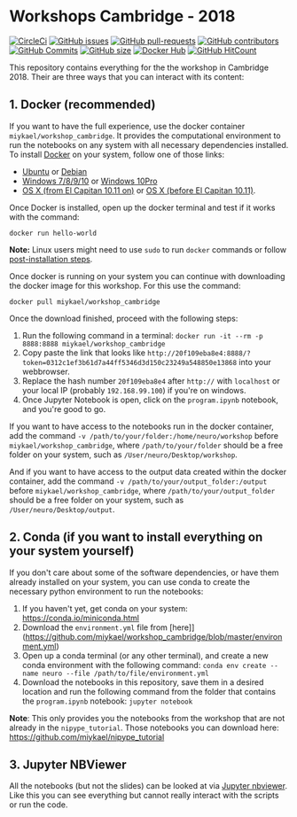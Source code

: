 # Workshops Cambridge - 2018

[![CircleCi](https://img.shields.io/circleci/project/miykael/workshop_cambridge/master.svg?maxAge=2592000)](https://circleci.com/gh/miykael/workshop_cambridge/tree/master)
[![GitHub issues](https://img.shields.io/github/issues/miykael/workshop_cambridge.svg)](https://github.com/miykael/workshop_cambridge/issues/)
[![GitHub pull-requests](https://img.shields.io/github/issues-pr/miykael/workshop_cambridge.svg)](https://github.com/miykael/workshop_cambridge/pull/)
[![GitHub contributors](https://img.shields.io/github/contributors/miykael/workshop_cambridge.svg)](https://GitHub.com/miykael/workshop_cambridge/graphs/contributors/)
[![GitHub Commits](https://github-basic-badges.herokuapp.com/commits/miykael/workshop_cambridge.svg)]()
[![GitHub size](https://github-size-badge.herokuapp.com/miykael/workshop_cambridge.svg)](https://github.com/miykael/workshop_cambridge/archive/master.zip)
[![Docker Hub](https://img.shields.io/docker/pulls/miykael/workshop_cambridge.svg?maxAge=2592000)](https://hub.docker.com/r/miykael/workshop_cambridge/)
[![GitHub HitCount](http://hits.dwyl.io/miykael/workshop_cambridge/nipype_tutorial.svg)](http://hits.dwyl.io/miykael/workshop_cambridge/nipype_tutorial)

This repository contains everything for the the workshop in Cambridge 2018. Their are three ways that you can interact with its content:

## 1. Docker (recommended)

If you want to have the full experience, use the docker container `miykael/workshop_cambridge`. It provides the computational environment to run the notebooks on any system with all necessary dependencies installed. To install [Docker](https://www.docker.com/) on your system, follow one of those links:

 - [Ubuntu](https://docs.docker.com/engine/installation/linux/ubuntu/) or [Debian](https://docs.docker.com/engine/installation/linux/docker-ce/debian/)
 - [Windows 7/8/9/10](https://docs.docker.com/toolbox/toolbox_install_windows/) or [Windows 10Pro](https://docs.docker.com/docker-for-windows/install/)
 - [OS X (from El Capitan 10.11 on)](https://docs.docker.com/docker-for-mac/install/) or [OS X (before El Capitan 10.11)](https://docs.docker.com/toolbox/toolbox_install_mac/).

Once Docker is installed, open up the docker terminal and test if it works with the command:

    docker run hello-world

**Note:** Linux users might need to use ``sudo`` to run ``docker`` commands or follow [post-installation steps](https://docs.docker.com/engine/installation/linux/linux-postinstall/).

Once docker is running on your system you can continue with downloading the docker image for this workshop. For this use the command:

`docker pull miykael/workshop_cambridge`

Once the download finished, proceed with the following steps:

1. Run the following command in a terminal: ```docker run -it --rm -p 8888:8888 miykael/workshop_cambridge```
1. Copy paste the link that looks like ```http://20f109eba8e4:8888/?token=0312c1ef3b61d7a44ff5346d3d150c23249a548850e13868``` into your webbrowser.
1. Replace the hash number ```20f109eba8e4``` after `http://` with `localhost` or your local IP (probably `192.168.99.100`) if you're on windows.
1. Once Jupyter Notebook is open, click on the `program.ipynb` notebook, and you're good to go.

If you want to have access to the notebooks run in the docker container, add the command `-v /path/to/your/folder:/home/neuro/workshop` before `miykael/workshop_cambridge`, where `/path/to/your/folder` should be a free folder on your system, such as `/User/neuro/Desktop/workshop`.

And if you want to have access to the output data created within the docker container, add the command  `-v /path/to/your/output_folder:/output` before `miykael/workshop_cambridge`, where `/path/to/your/output_folder` should be a free folder on your system, such as `/User/neuro/Desktop/output`.


## 2. Conda (if you want to install everything on your system yourself)

If you don't care about some of the software dependencies, or have them already installed on your system, you can use conda to create the necessary python environment to run the notebooks:

1. If you haven't yet, get conda on your system: https://conda.io/miniconda.html
2. Download the `environment.yml` file from [here]](https://github.com/miykael/workshop_cambridge/blob/master/environment.yml)
3. Open up a conda terminal (or any other terminal), and create a new conda environment with the following command: `conda env create --name neuro --file /path/to/file/environment.yml`
4. Download the notebooks in this repository, save them in a desired location and run the following command from the folder that contains the `program.ipynb` notebook: `jupyter notebook`

**Note**: This only provides you the notebooks from the workshop that are not already in the `nipype_tutorial`. Those notebooks you can download here: https://github.com/miykael/nipype_tutorial


## 3. Jupyter NBViewer

All the notebooks (but not the slides) can be looked at via [Jupyter nbviewer](https://nbviewer.jupyter.org/github/miykael/workshop_mumbai/blob/master/program.ipynb). Like this you can see everything but cannot really interact with the scripts or run the code.
